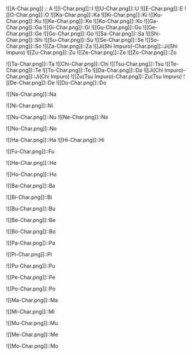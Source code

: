 
![[A-Char.png]] :: A <!--SR:!2024-03-16,4,270-->
![[I-Char.png]]::I <!--SR:!2024-03-16,4,270-->
![[U-Char.png]]::U <!--SR:!2024-03-16,4,270-->
![[E-Char.png]]::E <!--SR:!2024-03-16,4,270-->
![[O-Char.png]]::O <!--SR:!2024-03-16,4,270-->
![[Ka-Char.png]]::Ka <!--SR:!2024-03-16,4,270-->
![[Ki-Char.png]]::Ki <!--SR:!2024-03-16,4,270-->
![[Ku-Char.png]]::Ku <!--SR:!2024-03-16,4,270-->
![[Ke-Char.png]]::Ke <!--SR:!2024-03-16,4,270-->
![[Ko-Char.png]]::Ko <!--SR:!2024-03-15,3,250-->
![[Ga-Char.png]]::Ga <!--SR:!2024-03-16,4,270-->
![[Gi-Char.png]]::Gi <!--SR:!2024-03-16,4,270-->
![[Gu-Char.png]]::Gu <!--SR:!2024-03-16,4,270-->
![[Ge-Char.png]]::Ge <!--SR:!2024-03-16,4,270-->
![[Go-Char.png]]::Go <!--SR:!2024-03-16,4,270-->
![[Sa-Char.png]]::Sa <!--SR:!2024-03-16,4,270-->
![[Shi-Char.png]]::Shi <!--SR:!2024-03-16,4,270-->
![[Su-Char.png]]::Su <!--SR:!2024-03-16,4,270-->
![[Se-Char.png]]::Se <!--SR:!2024-03-15,3,250-->
![[So-Char.png]]::So <!--SR:!2024-03-15,3,250-->
![[Za-Char.png]]::Za <!--SR:!2024-03-16,4,270-->
![[Ji(Shi Impuro)-Char.png]]::Ji(Shi Impuro) <!--SR:!2024-03-16,4,270-->
![[Zu-Char.png]]::Zu <!--SR:!2024-03-13,1,230-->
![[Ze-Char.png]]::Ze <!--SR:!2024-03-13,1,230-->
![[Zo-Char.png]]::Zo <!--SR:!2024-03-13,1,230-->

![[Ta-Char.png]]::Ta <!--SR:!2024-03-16,4,270-->
![[Chi-Char.png]]::Chi <!--SR:!2024-03-16,4,270-->
![[Tsu-Char.png]]::Tsu <!--SR:!2024-03-16,4,270-->
![[Te-Char.png]]::Te <!--SR:!2024-03-16,4,270-->
![[To-Char.png]]::To <!--SR:!2024-03-16,4,270-->
![[Da-Char.png]]::Da <!--SR:!2024-03-16,4,270-->
![[Ji(Chi Impuro)-Char.png]]::Ji(Chi Impuro) <!--SR:!2024-03-16,4,270-->
![[Zu(Tsu Impuro)-Char.png]]::Zu(Tsu Impuro)<!--SR:!2024-03-16,4,270-->
![[De-Char.png]]::De <!--SR:!2024-03-16,4,270-->
![[Do-Char.png]]::Do <!--SR:!2024-03-16,4,270-->

![[Na-Char.png]]::Na 

![[Ni-Char.png]]::Ni 

![[Nu-Char.png]]::Nu 
![[Ne-Char.png]]::Ne 

![[No-Char.png]]::No 

![[Ha-Char.png]]::Ha 
![[Hi-Char.png]]::Hi 

![[Fu-Char.png]]::Fu 

![[He-Char.png]]::He 

![[Ho-Char.png]]::Ho 

![[Ba-Char.png]]::Ba 

![[Bi-Char.png]]::Bi 

![[Bu-Char.png]]::Bu 

![[Be-Char.png]]::Be 

![[Bo-Char.png]]::Bo 

![[Pa-Char.png]]::Pa 

![[Pi-Char.png]]::Pi 

![[Pu-Char.png]]::Pu 

![[Pe-Char.png]]::Pe 

![[Po-Char.png]]::Po 

![[Ma-Char.png]]::Ma 

![[Mi-Char.png]]::Mi 

![[Mu-Char.png]]::Mu 

![[Me-Char.png]]::Me 

![[Mo-Char.png]]::Mo 

